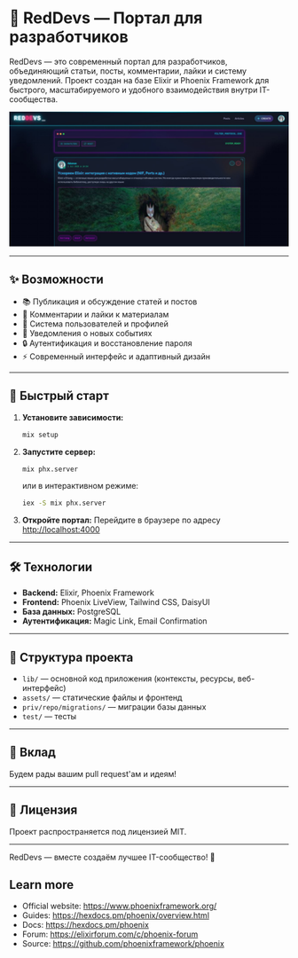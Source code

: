 # 🚀 RedDevs — Портал для разработчиков

RedDevs — это современный портал для разработчиков, объединяющий статьи, посты, комментарии, лайки и систему уведомлений. Проект создан на базе Elixir и Phoenix Framework для быстрого, масштабируемого и удобного взаимодействия внутри IT-сообщества.


<img src="./assets/images/reddevs.jpg">


---

## ✨ Возможности

- 📚 Публикация и обсуждение статей и постов
- 💬 Комментарии и лайки к материалам
- 👥 Система пользователей и профилей
- 🔔 Уведомления о новых событиях
- 🔒 Аутентификация и восстановление пароля
- ⚡ Современный интерфейс и адаптивный дизайн

---

## 🚀 Быстрый старт

1. **Установите зависимости:**
   ```bash
   mix setup
   ```
2. **Запустите сервер:**
   ```bash
   mix phx.server
   ```
   или в интерактивном режиме:
   ```bash
   iex -S mix phx.server
   ```
3. **Откройте портал:**
   Перейдите в браузере по адресу [http://localhost:4000](http://localhost:4000)

---

## 🛠️ Технологии

- **Backend:** Elixir, Phoenix Framework
- **Frontend:** Phoenix LiveView, Tailwind CSS, DaisyUI
- **База данных:** PostgreSQL
- **Аутентификация:** Magic Link, Email Confirmation

---

## 📂 Структура проекта

- `lib/` — основной код приложения (контексты, ресурсы, веб-интерфейс)
- `assets/` — статические файлы и фронтенд
- `priv/repo/migrations/` — миграции базы данных
- `test/` — тесты

---

## 🤝 Вклад

Будем рады вашим pull request'ам и идеям!

---

## 📄 Лицензия

Проект распространяется под лицензией MIT.

---

RedDevs — вместе создаём лучшее IT-сообщество! 🚩

## Learn more

* Official website: https://www.phoenixframework.org/
* Guides: https://hexdocs.pm/phoenix/overview.html
* Docs: https://hexdocs.pm/phoenix
* Forum: https://elixirforum.com/c/phoenix-forum
* Source: https://github.com/phoenixframework/phoenix
